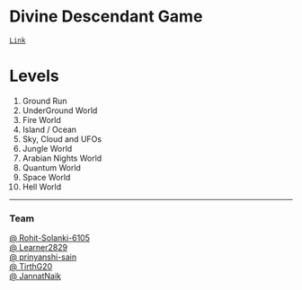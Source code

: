 

# Divine Descendant Game

<a href="https://rohit-solanki-6105.github.io/Divine-Descendant-Game/" target="_blank">`Link`</a>

# Levels

1) Ground Run
2) UnderGround World
3) Fire World
4) Island / Ocean
5) Sky, Cloud and UFOs
6) Jungle World
7) Arabian Nights World
8) Quantum World
9) Space World
10) Hell World

---

### Team

[@ Rohit-Solanki-6105](https://github.com/Rohit-Solanki-6105) <br>
[@ Learner2829](https://github.com/Learner2829) <br>
[@ prinyanshi-sain](https://github.com/priyanshi-sain) <br>
[@ TirthG20](https://github.com/TirthG20) <br>
[@ JannatNaik](https://github.com/JannatNaik) <br>
